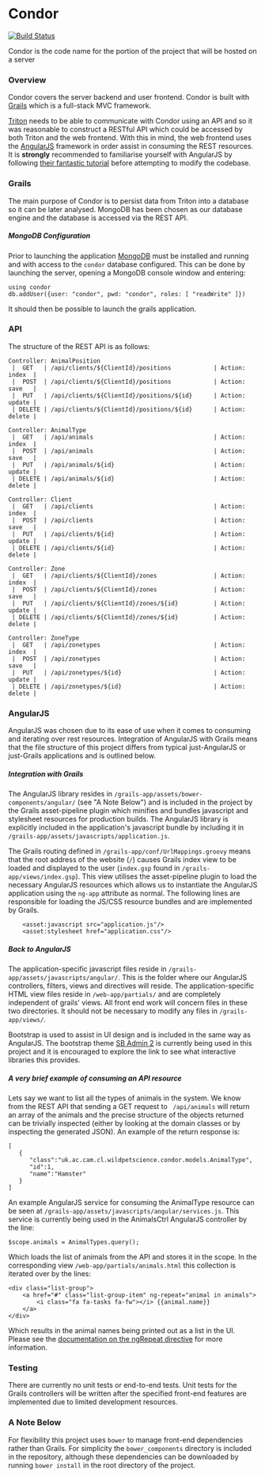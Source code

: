 # Condor

[![Build Status](https://travis-ci.org/WildPetScience/Condor.svg)](https://travis-ci.org/WildPetScience/Condor)

Condor is the code name for the portion of the project that will be hosted on a server

### Overview
Condor covers the server backend and user frontend. Condor is built with [Grails](https://grails.org/) which is a full-stack MVC framework.

[Triton](https://github.com/WildPetScience/Triton) needs to be able to communicate with Condor using an API and so it was reasonable to construct a RESTful API which could be accessed by both Triton and the web frontend. With this in mind, the web frontend uses the [AngularJS](https://angularjs.org/) framework in order assist in consuming the REST resources. It is __strongly__ recommended to familiarise yourself with AngularJS by following [their fantastic tutorial](https://docs.angularjs.org/tutorial) before attempting to modify the codebase.

### Grails
The main purpose of Condor is to persist data from Triton into a database so it can be later analysed. MongoDB has been chosen as our database engine and the database is accessed via the REST API.

##### MongoDB Configuration
Prior to launching the application [MongoDB](http://www.mongodb.org/) must be installed and running and with access to the `condor` database configured. This can be done by launching the server, opening a MongoDB console window and entering:
```
using condor
db.addUser({user: "condor", pwd: "condor", roles: [ "readWrite" ]})
```
It should then be possible to launch the grails application.

### API
The structure of the REST API is as follows:
```
Controller: AnimalPosition
 |  GET   | /api/clients/${ClientId}/positions            | Action: index  |
 |  POST  | /api/clients/${ClientId}/positions            | Action: save   |
 |  PUT   | /api/clients/${ClientId}/positions/${id}      | Action: update |
 | DELETE | /api/clients/${ClientId}/positions/${id}      | Action: delete |

Controller: AnimalType
 |  GET   | /api/animals                                  | Action: index  |
 |  POST  | /api/animals                                  | Action: save   |
 |  PUT   | /api/animals/${id}                            | Action: update |
 | DELETE | /api/animals/${id}                            | Action: delete |

Controller: Client
 |  GET   | /api/clients                                  | Action: index  |
 |  POST  | /api/clients                                  | Action: save   |
 |  PUT   | /api/clients/${id}                            | Action: update |
 | DELETE | /api/clients/${id}                            | Action: delete |

Controller: Zone
 |  GET   | /api/clients/${ClientId}/zones                | Action: index  |
 |  POST  | /api/clients/${ClientId}/zones                | Action: save   |
 |  PUT   | /api/clients/${ClientId}/zones/${id}          | Action: update |
 | DELETE | /api/clients/${ClientId}/zones/${id}          | Action: delete |

Controller: ZoneType
 |  GET   | /api/zonetypes                                | Action: index  |
 |  POST  | /api/zonetypes                                | Action: save   |
 |  PUT   | /api/zonetypes/${id}                          | Action: update |
 | DELETE | /api/zonetypes/${id}                          | Action: delete |
```

### AngularJS
AngularJS was chosen due to its ease of use when it comes to consuming and iterating over rest resources. Integration of AngularJS with Grails means that the file structure of this project differs from typical just-AngularJS or just-Grails applications and is outlined below.

##### Integration with Grails
The AngularJS library resides in `/grails-app/assets/bower-components/angular/` (see "A Note Below") and is included in the project by the Grails asset-pipeline plugin which minifies and bundles javascript and stylesheet resources for production builds. The AngularJS library is explicitly included in the application's javascript bundle by including it in `/grails-app/assets/javascripts/application.js`.

The Grails routing defined in `/grails-app/conf/UrlMappings.groovy` means that the root address of the website (`/`) causes Grails index view to be loaded and displayed to the user (`index.gsp` found in `/grails-app/views/index.gsp`). This view utilises the asset-pipeline plugin to load the necessary AngularJS resources which allows us to instantiate the AngularJS application using the `ng-app` attribute as normal. The following lines are responsible for loading the JS/CSS resource bundles and are implemented by Grails.
```
    <asset:javascript src="application.js"/>
    <asset:stylesheet href="application.css"/>
```

##### Back to AngularJS
The application-specific javascript files reside in `/grails-app/assets/javascripts/angular/`. This is the folder where our AngularJS controllers, filters, views and directives will reside. The application-specific HTML view files reside in `/web-app/partials/` and are completely independent of grails' views. All front end work will concern files in these two directories. It should not be necessary to modify any files in `/grails-app/views/`.

Bootstrap is used to assist in UI design and is included in the same way as AngularJS. The bootstrap theme [SB Admin 2](http://startbootstrap.com/template-overviews/sb-admin-2/) is currently being used in this project and it is encouraged to explore the link to see what interactive libraries this provides.

##### A very brief example of consuming an API resource
Lets say we want to list all the types of animals in the system. We know from the REST API that sending a GET request to ` /api/animals` will return an array of the animals and the precise structure of the objects returned can be trivially inspected (either by looking at the domain classes or by inspecting the generated JSON). An example of the return response is:
```
[  
   {  
      "class":"uk.ac.cam.cl.wildpetscience.condor.models.AnimalType",
      "id":1,
      "name":"Hamster"
   }
]
```
An example AngularJS service for consuming the AnimalType resource can be seen at `/grails-app/assets/javascripts/angular/services.js`. This service is currently being used in the AnimalsCtrl AngularJS controller by the line:

```
$scope.animals = AnimalTypes.query();
```

Which loads the list of animals from the API and stores it in the scope. In the corresponding view `/web-app/partials/animals.html` this collection is iterated over by the lines:
```
<div class="list-group">
	<a href="#" class="list-group-item" ng-repeat="animal in animals">
		<i class="fa fa-tasks fa-fw"></i> {{animal.name}}
	</a>
</div>
```
Which results in the animal names being printed out as a list in the UI. Please see the [documentation on the ngRepeat directive](https://docs.angularjs.org/api/ng/directive/ngRepeat) for more information.

### Testing
There are currently no unit tests or end-to-end tests. Unit tests for the Grails controllers will be written after the specified front-end features are implemented due to limited development resources.

### A Note Below
For flexibility this project uses `bower` to manage front-end dependencies rather than Grails. For simplicity the `bower_components` directory is included in the repository, although these dependencies can be downloaded by running `bower install` in the root directory of the project.